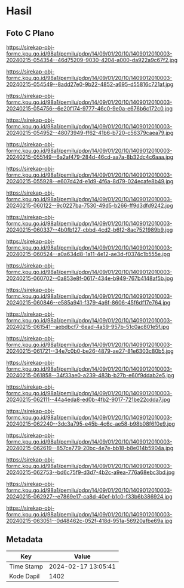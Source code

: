 # Hasil

## Foto C Plano

https://sirekap-obj-formc.kpu.go.id/98a1/pemilu/pdpr/14/09/01/20/10/1409012010003-20240215-054354--46d75209-9030-4204-a000-da922a9c67f2.jpg

https://sirekap-obj-formc.kpu.go.id/98a1/pemilu/pdpr/14/09/01/20/10/1409012010003-20240215-054549--8add27e0-9b22-4852-a695-d55816c721af.jpg

https://sirekap-obj-formc.kpu.go.id/98a1/pemilu/pdpr/14/09/01/20/10/1409012010003-20240215-054756--6e20f174-9777-46c0-9e0a-e676b6c172c0.jpg

https://sirekap-obj-formc.kpu.go.id/98a1/pemilu/pdpr/14/09/01/20/10/1409012010003-20240215-054952--48073949-ff62-41b6-b720-c56379caea79.jpg

https://sirekap-obj-formc.kpu.go.id/98a1/pemilu/pdpr/14/09/01/20/10/1409012010003-20240215-055149--6a2af479-284d-46cd-aa7a-8b32dc4c6aaa.jpg

https://sirekap-obj-formc.kpu.go.id/98a1/pemilu/pdpr/14/09/01/20/10/1409012010003-20240215-055928--e607d42d-e1d9-4f6a-8d79-024ecafe8b49.jpg

https://sirekap-obj-formc.kpu.go.id/98a1/pemilu/pdpr/14/09/01/20/10/1409012010003-20240215-060122--9c0227ba-7530-49d5-b266-ff9d3dfd9242.jpg

https://sirekap-obj-formc.kpu.go.id/98a1/pemilu/pdpr/14/09/01/20/10/1409012010003-20240215-060337--4b0fb127-cbbd-4cd2-b6f2-8ac7521989b9.jpg

https://sirekap-obj-formc.kpu.go.id/98a1/pemilu/pdpr/14/09/01/20/10/1409012010003-20240215-060524--a0a634d8-1a11-4e12-ae3d-f0374c1b555e.jpg

https://sirekap-obj-formc.kpu.go.id/98a1/pemilu/pdpr/14/09/01/20/10/1409012010003-20240215-060702--0a853e8f-0617-434e-b949-767b4148af5b.jpg

https://sirekap-obj-formc.kpu.go.id/98a1/pemilu/pdpr/14/09/01/20/10/1409012010003-20240215-060846--e585a941-f379-4a6f-8606-45f6df17e764.jpg

https://sirekap-obj-formc.kpu.go.id/98a1/pemilu/pdpr/14/09/01/20/10/1409012010003-20240215-061541--aebdbcf7-6ead-4a59-957b-51c0ac801e5f.jpg

https://sirekap-obj-formc.kpu.go.id/98a1/pemilu/pdpr/14/09/01/20/10/1409012010003-20240215-061721--34e7c0b0-be26-4879-ae27-81e6303c80b5.jpg

https://sirekap-obj-formc.kpu.go.id/98a1/pemilu/pdpr/14/09/01/20/10/1409012010003-20240215-061858--34f33ae0-a239-483b-b27b-e60f9ddab2e5.jpg

https://sirekap-obj-formc.kpu.go.id/98a1/pemilu/pdpr/14/09/01/20/10/1409012010003-20240215-062111--44a4eda8-ed0b-4fb2-9017-721be22cdda7.jpg

https://sirekap-obj-formc.kpu.go.id/98a1/pemilu/pdpr/14/09/01/20/10/1409012010003-20240215-062240--3dc3a795-e45b-4c6c-ae58-b98b08f6f0e9.jpg

https://sirekap-obj-formc.kpu.go.id/98a1/pemilu/pdpr/14/09/01/20/10/1409012010003-20240215-062619--857ce779-20bc-4e7e-bb18-b8e014b5904a.jpg

https://sirekap-obj-formc.kpu.go.id/98a1/pemilu/pdpr/14/09/01/20/10/1409012010003-20240215-062753--bd6c75f9-d3d7-4b2c-a9ea-776a68ebc3bd.jpg

https://sirekap-obj-formc.kpu.go.id/98a1/pemilu/pdpr/14/09/01/20/10/1409012010003-20240215-062927--e7869e17-ca8d-40ef-b1c0-f33b6b386924.jpg

https://sirekap-obj-formc.kpu.go.id/98a1/pemilu/pdpr/14/09/01/20/10/1409012010003-20240215-063051--0d48462c-052f-418d-951a-56920afbe69a.jpg


## Metadata

| Key        | Value               |
| ---------- | ------------------- |
| Time Stamp | 2024-02-17 13:05:41 |
| Kode Dapil | 1402                |



